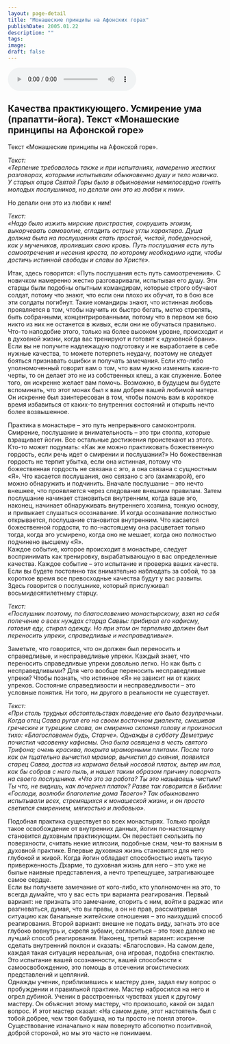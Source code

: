```yaml
---
layout: page-detail
title: "Монашеские принципы на Афонских горах"
publishDate: 2005.01.22
description: ""
tags:
image:
draft: false
---
```


<audio title="2005.01.22 - Монашеские принципы на Афонских горах.mp3" src="/upload/iblock/c6c/c6c48373cc8967aa7a74325e605ba019.mp3" controls=""></audio>

## 

## **Качества практикующего.** **Усмирение ума (прапатти-йога).** **Текст «Монашеские принципы на Афонской горе»** 
  
  
 Текст «Монашеские принципы на Афонской горе».   
  
_Текст:_   
 _«Терпение требовалось также и при испытаниях, намеренно жестких разговорах, которыми испытывали обыкновенно душу и тело новичка. У старых отцов Святой Горы было в обыкновении немилосердно гонять молодых послушников, но делали они это из любви к ним»._   
  
 Но делали они это из любви к ним!   
  
_Текст:_   
 _«Надо было изжить мирские пристрастия, сокрушить эгоизм, выкорчевать самоволие, сгладить острые углы характера. Душа должна была на послушаниях стать простой, чистой, победоносной, как у мучеников, проливших свою кровь. Путь послушания есть путь самоотречения и несения креста, по которому необходимо идти, чтобы достичь истинной свободы и славы во Христе»._   
  
 Итак, здесь говорится: «Путь послушания есть путь самоотречения». С новичком намеренно жестко разговаривали, испытывая его душу. Эти старцы были подобны опытным командирам, которые строго обучают солдат, потому что знают, что если они плохо их обучат, то в бою все эти солдаты погибнут. Такие командиры знают, что истинная любовь проявляется в том, чтобы научить их быстро бегать, метко стрелять, быть собранными, концентрированными, потому что в первом же бою никто из них не останется в живых, если они не обучаться правильно.   
 Что-то наподобие этого, только на более высоком уровне, происходит и в духовной жизни, когда вас тренируют и готовят к «духовной брани». Если вы не получите надлежащую подготовку и не выработаете в себе нужные качества, то можете потерпеть неудачу, поэтому не следует бояться признавать ошибки и получать замечания. Если кто-либо уполномоченный говорит вам о том, что вам нужно изменить какие-то черты, то он делает это не из собственных клеш, а как служение. Более того, он искренне желает вам помочь. Возможно, в будущем вы будете вспоминать, что этот монах был к вам добрее вашей любимой матери. Он искренне был заинтересован в том, чтобы помочь вам в короткое время избавиться от каких-то внутренних состояний и открыть нечто более возвышенное.   
  
 Практика в монастыре – это путь непрерывного самоконтроля. Смирение, послушание и внимательность – это три столпа, которые взращивает йогин. Все остальные достижения проистекают из этого. Кто-то может подумать: «Как же можно практиковать божественную гордость, если речь идет о смирении и послушании?» Но божественная гордость не терпит убытка, если она истинная, потому что божественная гордость не связана с эго, а она связана с сущностным «Я». Что касается послушания, оно связано с эго (ахамкарой), его можно обнаружить и подчинить. Вначале послушание – это нечто внешнее, что проявляется через следование внешним правилам. Затем послушание начинает становиться внутренним, когда ваше эго, наконец, начинает обнаруживать внутреннего хозяина, тонкую основу, и привыкает слушаться осознавание. И когда осознавание полностью открывается, послушание становится внутренним. Что касается божественной гордости, то по-настоящему она расцветает только тогда, когда эго усмирено, когда оно не мешает, когда оно полностью подчинено высшему «Я».   
 Каждое событие, которое происходит в монастыре, следует воспринимать как тренировку, вырабатывающую в вас определенные качества. Каждое событие – это испытание и проверка ваших качеств. Если вы будете постоянно так внимательно наблюдать за собой, то за короткое время все превосходные качества будут у вас развиты.   
 Здесь говорится о послушнике, который прислуживал восьмидесятилетнему старцу.   
  
_Текст:_   
 _«Послушник поэтому, по благословению монастырскому, взял на себя попечение о всех нуждах старца Саввы: прибирал его кафисму, готовил еду, стирал одежду. Но при этом он терпеливо должен был переносить упреки, справедливые и несправедливые»._   
  
 Заметьте, что говорится, что он должен был переносить и справедливые, и несправедливые упреки. Каждый знает, что переносить справедливые упреки довольно легко. Но как быть с несправедливыми? Для чего вообще переносить несправедливые упреки? Чтобы познать, что истинное «Я» не зависит ни от каких упреков. Состояние справедливости и несправедливости – это условные понятия. Ни того, ни другого в реальности не существует.   
  
_Текст:_   
 _«При столь трудных обстоятельствах поведение его было безупречным. Когда отец Савва ругал его на своем восточном диалекте, смешивая греческие и турецкие слова, он смиренно склонял голову и произносил тихо: «Благословенен будь, Старче». Однажды в субботу Деметриус почистил часовенку кафисмы. Она была освящена в честь святого Трифона; очень красива, покрыта мраморными плитами. После того как он тщательно вычистил мрамор, вычистил до сияния, появился старец Савва, достав из кармана белый носовой платок, вытер им пол, как бы собрав с него пыль, и нашел таким образом причину поворчать на своего послушника. «Что это за работа? Ты это называешь чистым? Ты что, не видишь, как почернел платок? Разве так говорится в Библии: «Господи, возлюби благолепие дома Твоего»? Так обыкновенно испытывали всех, стремящихся к монашеской жизни, и он просто светился смирением, мягкостью и любовью»._   
  
 Подобная практика существует во всех монастырях. Только пройдя такое освобождение от внутренних данных, йогин по-настоящему становится духовным практикующим. Он перестает скользить по поверхности, считать некие иллюзии, подобные снам, чем-то важным в духовной практике. Впервые духовная жизнь становится для него глубокой и живой. Когда йогин обладает способностью иметь такую приверженность Дхарме, то духовная жизнь для него – это уже не былые наивные представления, а нечто трепещущее, затрагивающее самое сердце.   
 Если вы получаете замечание от кого-либо, кто уполномочен на это, то всегда думайте, что у вас есть три варианта реагирования. Первый вариант: не признать это замечание, спорить с ним, войти в раджас или разгневаться, думая, что вы правы, а он не прав, рассматривая ситуацию как банальные житейские отношения – это наихудший способ реагирования. Второй вариант: внешне не подать виду, загнать это все глубоко вовнутрь и, скрепя зубами, согласиться – это тоже далеко не лучший способ реагирования. Наконец, третий вариант: искренне сделать внутренний поклон и сказать: «Благослови». На самом деле, каждая такая ситуация нереальная, она игровая, подобна спектаклю. Это испытание вашей осознанности, вашей способности к самоосвобождению, это помощь в отсечении эгоистических представлений и цепляний.   
 Однажды ученик, приблизившись к мастеру дзен, задал ему вопрос о пробуждении и правильной практике. Мастер набросился на него и огрел дубиной. Ученик в расстроенных чувствах ушел к другому мастеру. Он объяснил этому мастеру, что произошло, какой он задал вопрос. И этот мастер сказал: «На самом деле, этот настоятель был с тобой добрее, чем твоя бабушка, но ты просто не понял этого».   
 Существование изначально к нам повернуто абсолютно позитивной, доброй стороной, но мы это часто не понимаем.   
  
  
